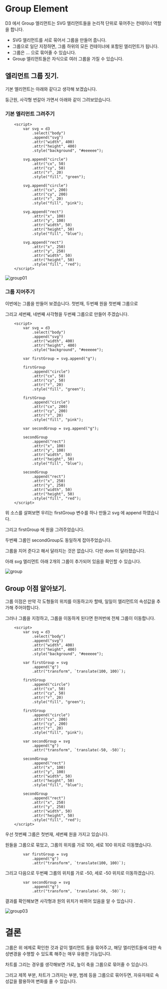 # Group Element

D3 에서 Group 엘리먼트는 SVG 엘리먼트들을 논리적 단위로 묶어주는 컨테이너 역할을 합니다.

-   SVG 엘리먼트를 서로 묶어서 그룹을 만들어 줍니다.
-   그룹으로 일단 지정하면, 그룹 하위의 모든 컨테이너에 포함된 엘리먼트가 됩니다.
-   그룹은 <g> ... </g> 으로 묶어줄 수 있습니다.
-   Group 엘리먼트들은 자식으로 여러 그룹을 가질 수 있습니다.

## 엘리먼트 그룹 짓기.

기본 엘리먼트는 아래와 같다고 생각해 보겠습니다.

둥근원, 사각형 번갈아 가면서 아래와 같이 그려보았습니다.

### 기본 엘리먼트 그려주기

```
	<script>
		var svg = d3
			.select("body")
			.append("svg")
			.attr("width", 400)
			.attr("height", 400)
			.style("background", "#eeeeee");

		svg.append("circle")
			.attr("cx", 50)
			.attr("cy", 50)
			.attr("r", 20)
			.style("fill", "green");

		svg.append("circle")
			.attr("cx", 200)
			.attr("cy", 200)
			.attr("r", 20)
			.style("fill", "pink");

		svg.append("rect")
			.attr("x", 100)
			.attr("y", 100)
			.attr("width", 50)
			.attr("height", 50)
			.style("fill", "blue");

		svg.append("rect")
			.attr("x", 250)
			.attr("y", 250)
			.attr("width", 50)
			.attr("height", 50)
			.style("fill", "red");
	</script>
```

![group01](./group01.png "non group")

### 그룹 지어주기

이번에는 그룹을 만들어 보겠습니다. 첫번재, 두번째 원을 첫번째 그룹으로

그리고 세번째, 네번째 사각형을 두번째 그룹으로 만들어 주겠습니다.

```
	<script>
		var svg = d3
			.select("body")
			.append("svg")
			.attr("width", 400)
			.attr("height", 400)
			.style("background", "#eeeeee");

		var firstGroup = svg.append("g");

		firstGroup
			.append("circle")
			.attr("cx", 50)
			.attr("cy", 50)
			.attr("r", 20)
			.style("fill", "green");

		firstGroup
			.append("circle")
			.attr("cx", 200)
			.attr("cy", 200)
			.attr("r", 20)
			.style("fill", "pink");

		var secondGroup = svg.append("g");

		secondGroup
			.append("rect")
			.attr("x", 100)
			.attr("y", 100)
			.attr("width", 50)
			.attr("height", 50)
			.style("fill", "blue");

		secondGroup
			.append("rect")
			.attr("x", 250)
			.attr("y", 250)
			.attr("width", 50)
			.attr("height", 50)
			.style("fill", "red");
	</script>
```

위 소스를 살펴보면 우리는 firstGroup 변수를 하나 만들고 svg 에 append 하였습니다.

그리고 firstGroup 에 원을 그려주었습니다.

두번째 그룹인 secondGroup도 동일하게 잡아주었습니다.

그룹을 지어 준다고 해서 달라지는 것은 없습니다. 다만 dom 이 달라졌습니다.

아래 svg 엘리먼트 아래 2개의 그룹이 추가되어 있음을 확인할 수 있습니다.

![group](./group02.png "group")

## Group 이점 알아보기.

그룹 이점은 만약 각 도형들의 위치를 이동하고자 할때, 일일이 엘리먼트의 속성값을 추가해 주어야합니다.

그러나 그룹을 지정하고, 그룹을 이동하게 된다면 한꺼번에 전체 그룹이 이동합니다.

```
	<script>
		var svg = d3
			.select("body")
			.append("svg")
			.attr("width", 400)
			.attr("height", 400)
			.style("background", "#eeeeee");

		var firstGroup = svg
			.append("g")
			.attr("transform", `translate(100, 100)`);

		firstGroup
			.append("circle")
			.attr("cx", 50)
			.attr("cy", 50)
			.attr("r", 20)
			.style("fill", "green");

		firstGroup
			.append("circle")
			.attr("cx", 200)
			.attr("cy", 200)
			.attr("r", 20)
			.style("fill", "pink");

		var secondGroup = svg
			.append("g")
			.attr("transform", `translate(-50, -50)`);

		secondGroup
			.append("rect")
			.attr("x", 100)
			.attr("y", 100)
			.attr("width", 50)
			.attr("height", 50)
			.style("fill", "blue");

		secondGroup
			.append("rect")
			.attr("x", 250)
			.attr("y", 250)
			.attr("width", 50)
			.attr("height", 50)
			.style("fill", "red");
	</script>
```

우선 첫번째 그룹은 첫번재, 세번째 원을 가지고 있습니다.

원들을 그룹으로 묶었고, 그룹의 위치를 가로 100, 세로 100 위치로 이동했습니다.

```
		var firstGroup = svg
			.append("g")
			.attr("transform", `translate(100, 100)`);
```

그리고 다음으로 두번째 그룹의 위치를 가로 -50, 세로 -50 위치로 이동하겠습니다.

```
		var secondGroup = svg
			.append("g")
			.attr("transform", `translate(-50, -50)`);
```

결과를 확인해보면 사각형과 원의 위치가 바뀌어 있음을 알 수 있습니다 .

![group03](./group03.png "translate")

# 결론 

그룹은 위 에제로 확인한 것과 같이 엘리먼트 들을 묶어주고, 해당 엘리먼트들에 대한 속성변경을 수행할 수 있도록 해주는 매우 유용한 기능입니다. 

차트를 그리는 경우를 생각해보면 가로, 높이 축을 그룹으로 묶어줄 수 있습니다. 

그리고 제목 부분, 차트가 그려지는 부분, 범례 등을 그룹으로 묶어두면, 자유자재로 속성값을 활용하여 변화를 줄 수 있습니다. 

